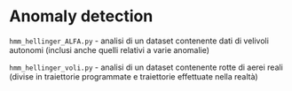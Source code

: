 # Anomaly detection

`hmm_hellinger_ALFA.py` - analisi di un dataset contenente dati di velivoli autonomi (inclusi anche quelli relativi a varie anomalie)

`hmm_hellinger_voli.py` - analisi di un dataset contenente rotte di aerei reali (divise in traiettorie programmate e traiettorie effettuate nella realtà)
